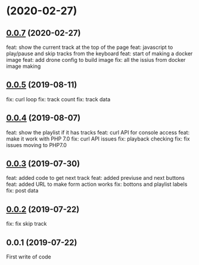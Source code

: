 #  (2020-02-27)



## [0.0.7](https://git.horwood.biz/matt/subsonic_jukebox/compare/0.0.5...0.0.7) (2020-02-27)

feat: show the current track at the top of the page
feat: javascript to play/pause and skip tracks from the keyboard
feat: start of making a docker image
feat: add drone config to build image
fix: all the issius from docker image making

## [0.0.5](https://git.horwood.biz/matt/subsonic_jukebox/compare/0.0.4...0.0.5) (2019-08-11)

fix: curl loop
fix: track count
fix: track data

## [0.0.4](https://git.horwood.biz/matt/subsonic_jukebox/compare/0.0.3...0.0.4) (2019-08-07)

feat: show the playlist if it has tracks
feat: curl API for console access
feat: make it work with PHP 7.0
fix: curl API issues
fix: playback checking
fix: fix issues moving to PHP7.0

## [0.0.3](https://git.horwood.biz/matt/subsonic_jukebox/compare/0.0.2...0.0.3) (2019-07-30)

feat: added code to get next track
feat: added previuse and next buttons
feat: added URL to make form action works
fix: bottons and playlist labels
fix: post data

## [0.0.2](https://git.horwood.biz/matt/subsonic_jukebox/compare/0.0.1...0.0.2) (2019-07-22)

fix: fix skip track

## 0.0.1 (2019-07-22)

First write of code
